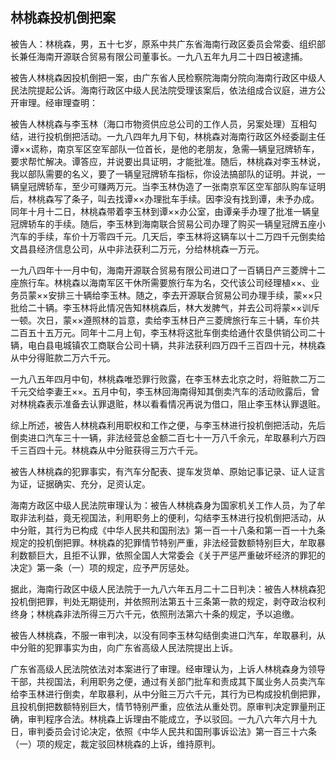 ## 林桃森投机倒把案

被告人：林桃森，男，五十七岁，原系中共广东省海南行政区委员会常委、组织部长兼任海南开源联合贸易有限公司董事长。一九八五年九月二十四日被逮捕。

被告人林桃森因投机倒把一案，由广东省人民检察院海南分院向海南行政区中级人民法院提起公诉。海南行政区中级人民法院受理该案后，依法组成合议庭，进方公开审理。经审理查明：

被告人林桃森与李玉林（海口市物资供应总公司的工作人员，另案处理）互相勾结，进行投机倒把活动。一九八四年九月下旬，林桃森对海南行政区外经委副主任谭××谎称，南京军区空军部队一位首长，是他的老朋友，急需—辆皇冠牌轿车，要求帮忙解决。谭答应，并说要出具证明，才能批准。随后，林桃森对李玉林说，我以部队需要的名义，要了一辆皇冠牌轿车指标，你设法搞部队的证明。并说，一辆皇冠牌轿车，至少可赚两万元。当李玉林伪造了一张南京军区空军部队购车证明后，林桃森写了条子，叫去找谭××办理批车手续。因李没有找到谭，未予办成。同年十月十二日，林桃森带着李玉林到谭××办公室，由谭亲手办理了批准一辆皇冠牌轿车的手续。随后，李玉林到海南联合贸易公司办理了购买一辆皇冠牌五座小汽车的手续，车价十万零四千元。几天后，李玉林将这辆车以十二万四千元倒卖给文昌县经济信息公司，从中非法获利二万元，分给林桃森一万元。

一九八四年十一月中旬，海南开源联合贸易有限公司进口了一百辆日产三菱牌十二座旅行车。林桃森以海南军区干休所需要旅行车为名，交代该公司经理植××、业务员蒙××安排三十辆给李玉林。随之，李去开源联合贸易公司办理手续，蒙××只批给二十辆。李玉林将此情况告知林桃森后，林大发脾气，并去公司将蒙××训斥一顿。次日，蒙××遵照林的旨意，卖给李玉林日产三菱牌旅行车三十辆，车价共二百五十五万元。同年十二月上旬，李玉林将这批车倒卖给通什农垦供销公司二十辆，电白县电城镇农工商联合公司十辆，共非法获利四万四千三百四十元，林桃森从中分得赃款二万六千元。

一九八五年四月中旬，林桃森唯恐罪行败露，在李玉林去北京之时，将赃款二万二千元交给李妻王××。五月中旬，李玉林回海南得知其倒卖汽车的活动败露后，曾对林桃森表示准备去认罪退赃，林以看看情况再说为借口，阻止李玉林认罪退赃。

综上所述，被告人林桃森利用职权和工作之便，与李玉林进行投机倒把活动，先后倒卖进口汽车三十一辆，非法经营总金额二百七十一万八千余元，牟取暴利六万四千三百四十元。林桃森从中分赃获得三万六千元。

被告人林桃森的犯罪事实，有汽车分配表、提车发货单、原始记事记录、证人证言为证，证据确实、充分，足资认定。

海南方政区中级人民法院审理认为：被告人林桃森身为国家机关工作人员，为了牟取非法利益，竟无视国法，利用职务上的便利，勾结李玉林进行投机倒把活动，从中分赃，其行为已构成《中华人民共和国刑法》第一百一十八条和第一百一十九条规定的投机倒把罪。林桃森的犯罪情节特别严重，非法经营数额特别巨大，牟取暴利数额巨大，且拒不认罪，依照全国人大常委会《关于严惩严重破坏经济的罪犯的决定》第一条（一）项的规定，应予严厉惩处。

据此，海南行政区中级人民法院于一九八六年五月二十二日判决：被告人林桃森犯投机倒把罪，判处无期徒刑，并依照刑法第五十三条第一款的规定，剥夺政治权利终身；林桃森非法所得三万六千元，依照刑法第六十条的规定，予以追缴。

被告人林桃森，不服一审判决，以没有同李玉林勾结倒卖进口汽车，牟取暴利，从中分赃的犯罪事实为由，向广东省高级人民法院提出上诉。

广东省高级人民法院依法对本案进行了审理。经审理认为，上诉人林桃森身为领导干部，共视国法，利用职务之便，通过有关部门批车和责成其下属业务人员卖汽车给李玉林进行倒卖，牟取暴利，从中分赃三万六千元，其行为已构成投机倒把罪，且投机倒把数额特别巨大，情节特别严重，应依法从重处罚。原审判决定罪量刑正确，审判程序合法。林桃森上诉理由不能成立，予以驳回。一九八六年六月十九日，审判委员会讨论决定，依照《中华人民共和国刑事诉讼法》第一百三十六条（一）项的规定，裁定驳回林桃森的上诉，维持原判。

